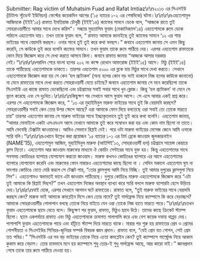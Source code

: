 Submitter: Rag victim of Muhatsim Fuad and Rafat Imtiaz\r\n২০১৬ এর সিএসইউ (চিটাগং স্টুডেন্ট ইউনিয়ন) ফেস্টের কয়েকদিন আগের (’১৫ ব্যাচের ১-২ এর শেষদিকে) ঘটনা।\r\n\r\nএহতেশামুল আজিমকে (ইইই’১৫) রাফাত ইমতিয়াজ চৌধুরী (ইইই’১৪) ক্যাফের সামনে ডেকে বলে, “আজকে রাতে তুই সোহরাওয়ার্দীতে আমার সাথে দেখে করিস”। সন্ধ্যায় মুহতাসিম ফুয়াদ (মেকানিক্যাল’১৪) এহতেশামকে রুমে ডেকে পাঠালে এহতেশাম যায়। তখন তাকে ফুয়াদ বলে, “ রাফাত আমাকে জানাইছে তুই ক্যাফের সামনে ‘১২ এর শান্ত ভাইয়ের সাথে বেয়াদবি করছস। ওনার সাথে তুই তুই করে কথা বলছস।” জবাবে এহতেশাম জানায় সে এমন কিছু করেনি, সে কাউকে তুই করে বলেনি ক্যফের সামনে। তখন ফুয়াদ তাকে রুমে পাঠিয়ে দেয়। এরপর এহতেশাম রাফাতকে ফোন দিয়ে জিজ্ঞেস করে সে দেখা করতে আসবে কিনা। জবাবে রাফাত জানায় “আজকে আসার দরকার নেই।“\r\n\r\nপরদিন শেরে বাংলা হলের ২০২ নং কক্ষে রেধোন আফরোজ (ইইই’১৫) আসে। মিঠু (ইইই’১৪) তাকে পাঠিয়েছে এহতেশামকে ডাকতে। তারপর এহতেশাম ৫০০০ এর ব্লকে যায় মিঠুর সাথে দেখা করতে। সেখানে এহতেশামকে জিজ্ঞেস করা হয় সে কেন ‘হল প্রটোকল’ (অন্য হলের কোন বড় ভাই ডাকলে নিজ হলের কাউকে জানানো) না মেনে রাফাতের সাথে দেখা করতে সোহরাওয়ার্দী যেতে চাইছে? জবাবে এহতেশাম জানায় সে মনে করেছিলো তাকে সিএসইউ এর কাজে রাফাত ডেকেছিলো এবং চট্টগ্রামের সবাই সবার সাথে খুব ক্লোজ। কিন্তু ‘হল প্রটোকল’ না মেনে সে ভুলে করেছে এবং সে দুঃখিত।\r\n\r\nকিছুক্ষণ পর সেখানে আসে ফুয়াদ আসে। সে এসে আবার একই প্রশ্ন করে। এরপর সে এহতেশামকে জিজ্ঞেস করে, “ ‘১৩ এর মুহাইমিনুল মারুফ ভাইয়ের সাথে তুই কি বেয়াদবি করছস? সোহরাওয়ার্দীর সবাই কেন তোর উপর ক্ষেপে আছে? ওরা আমাকে ফোন দিয়ে বলতেছে ওরা সবাই তো তোকে মারতে চায়” তারপর এহতেশাম জানায় সে মারুফ ভাইয়ের সাথে ইচ্ছাকৃতভাবে তুই তুই করে কথা বলেনি। এহতেশাম জানায়, “আমার মোবাইলে একটা এসএমএস আসে যেখানে আমাকে তুই করে সম্বোধন করা হয় এবং কোন নাম ছিলো না তাতে। আমি ভেবেছি টেক্সটটা জাওয়াদের। আমিও সেভাবে রিপ্লাই দেই। পরে ওটা মারুফ ভাইয়ের মেসেজ জেনে আমি ওনাকে স্যরি বলি।“\r\n\r\nএখানে উল্লেখ করা প্রয়োজন ’১৫ ব্যাচের ১-১ এর টার্ম ব্রেকে জাওয়াদ জুলকারনাইন (NAME’15), এহতেশামুল আজিম, মুহাইমিনুল মারুফ (আইপিই’১৩, সোহরাওয়ার্দী হল) চট্টগ্রামে সায়েন্স কেয়ারে ক্লাস নিতো। এহতেশাম আর জাওয়াদ মারুফের মাধ্যমে ঐ কোচিং সেন্টারের সাথে যুক্ত হয়। কিন্তু এহতেশামের সাথে সবসময় কোচিঙের ব্যাপারে যোগাযোগ করতো জাওয়াদ। মারুফ কখনও কোচিঙের ব্যাপারে এর আগে এহতেশামের ব্যাপারে যোগাযোগ করেনি এবং মারুফের ফোন নাম্বারও এহতেশামের কাছে ছিলো না । সেদিন সকালে এহতেশাম ঘুম না ভাংগায় কোচিঙে যেতে দেরি করলে সে টেক্সট পায়, “তোর ক্লাসগুলা আমি নিয়ে নিচ্ছি। তুই আমার দুপুরের ক্লাসগুলা নিয়ে নিস”। এহতেশামও স্বভাবতই ভাবে এটা জাওয়াদ পাঠিয়েছে। দুপুরে কোচিঙে মারুফ এহতেশামকে জিজ্ঞেস করে “এটা তুই আমাকে কি রিপ্লাই দিছস?” তখন এহতেশাম নিজের অবস্থান ব্যাখ্যা করে স্যরি বললে মারুফ ব্যাপারটা হেসে উড়িয়ে দেয়।\r\n\r\nযাই হোক, এরপর সেখানে আগমন ঘটে রাফাতের। রাফাত বলে, “তুই মারুফ ভাইয়ের সাথে বেয়াদবি করছস কেন? মারুফ ভাই আমাকে কমপ্লেইন দিসে কেন তোর নামে?  তুই গার্লফ্রেন্ড নিয়ে ক্যাম্পাসে কি করে বেড়াচ্ছস? আমাকে সোহরাওয়ার্দীর পোলাপান বলছে তোকে নিয়ে যাইতে যেন ওরা তোকে নিজ হাতে মারতে পারে।”\r\n\r\nতখন ফুয়াদ এহতেশামকে ছাদে যেতে বলে। কিছুক্ষণ পর ফুয়াদ, রাফাত, মিঠুও ছাদে উঠে। তাদের কাছে ক্রিকেট স্ট্যাম্প ছিলো। ছাদে একপর্যায়ে রাফাত এবং মিঠু এহতেশামকে ক্রমাগত গালাগালি করে এবং বেশ কয়েক দফায় থাপ্পড় দেয়। পাশাপাশি ফুয়াদ এহতেশামকে পায়ে এবং হাঁটুতে স্ট্যাম্প দিয়ে মারতে থাকে। মারার পর শুরু হয় রাফাতের প্রেম ও প্রেমের গোপনীয়তা ও সিএসইউর সিনিয়র-জুনিয়র সম্পর্ক বিষয়ক জ্ঞান প্রদান। রাফাত বলে, “যেই প্রেম যত গোপন, সেই প্রেম তত পবিত্র।” “সিএসইউ এর সব বড় ভাইয়ের তোকে নিয়ে এতো কমপ্লেইন কেন? তুই ক্যাম্পাসে গার্ল্ফ্রেন্ড নিয়ে আকাম কুকাম করে বেড়াস। তোর হাবভাবে মনে হয় ক্যাম্পাসে শুধু তোর-ই শুধু গার্লফ্রেন্ড আছে, আর কারো নাই।” জ্ঞানপ্রদান শেষে তাকে তার রুমে পাঠিয়ে দেওয়া হয়। 
